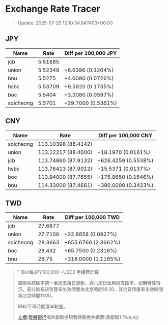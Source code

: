 # Exchange Rate Tracer

> Update: 2025-07-25 12:10:34.847403+00:00

## JPY

| Name      |    Rate | Diff per 100,000 JPY   |
|-----------|---------|------------------------|
| jcb       | 5.51685 |                        |
| union     | 5.52349 | +6.6396 (0.1204%)      |
| bnu       | 5.5275  | +4.0090 (0.0726%)      |
| hsbc      | 5.53709 | +9.5920 (0.1735%)      |
| boc       | 5.5404  | +3.3080 (0.0597%)      |
| soicheong | 5.5701  | +29.7000 (0.5361%)     |

## CNY

| Name      | Rate                | Diff per 100,000 CNY   |
|-----------|---------------------|------------------------|
| soicheong | 113.10398	(88.4142) |                        |
| union     | 113.12217	(88.4000) | +18.1970 (0.0161%)     |
| jcb       | 113.74860	(87.9132) | +626.4259 (0.5538%)    |
| hsbc      | 113.76413	(87.9012) | +15.5371 (0.0137%)     |
| boc       | 113.94000	(87.7655) | +175.8650 (0.1546%)    |
| bnu       | 114.33000	(87.4661) | +390.0000 (0.3423%)    |

## TWD

| Name      |    Rate | Diff per 100,000 TWD   |
|-----------|---------|------------------------|
| jcb       | 27.6877 |                        |
| union     | 27.7106 | +22.8858 (0.0827%)     |
| soicheong | 28.3663 | +655.6760 (2.3662%)    |
| boc       | 28.432  | +65.7500 (0.2318%)     |
| bnu       | 28.75   | +318.0000 (1.1185%)    |


> ¹ IB以每JPY100,000 +USD2 手續費計算
>
> 銀聯系統匯率週一至週五每日更新，週六周日延用週五匯率。如無特殊情況，部分歐系貨幣匯率生效時間為北京時間16:30，其他貨幣匯率生效時間為北京時間11:00。
>
> BNU下班時間匯率較差。
>
> [立橋](https://www.wlbank.com.mo/uploads/ueditor/file/20181211/1544536513900230.pdf)/[發展銀行](https://www.mdb.com.mo/Service_Charges_20230728.pdf)海外銀聯提現暫時豁免手續費(貴銀聯1.1%左右)


